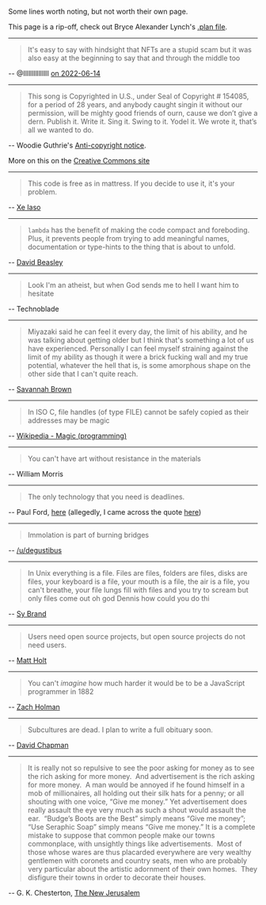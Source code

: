 Some lines worth noting, but not worth their own page. 

This page is a rip-off, check out Bryce Alexander Lynch's [.plan file](https://drwho.virtadpt.net/drwho.plan).

---

>It's easy to say with hindsight that NFTs are a stupid scam but it was also easy at the beginning to say that and through the middle too

-- @IlllllllllllllI [on 2022-06-14](https://twitter.com/IlllllllllllllI/status/1536632345972944897) 

---

>This song is Copyrighted in U.S., under Seal of Copyright # 154085, for a period of 28 years, and anybody caught singin it without our permission, will be mighty good friends of ourn, cause we don’t give a dern. Publish it. Write it. Sing it. Swing to it. Yodel it. We wrote it, that’s all we wanted to do.  

-- Woodie Guthrie's [Anti-copyright notice](https://en.wikipedia.org/wiki/Anti-copyright_notice).

More on this on the [Creative Commons site](https://creativecommons.org/2004/04/05/woodyguthriefreeculture/)

---

>This code is free as in mattress. If you decide to use it, it's your problem.

-- [Xe Iaso](https://xeiaso.net/blog/GraphicalEmoji)

---

>`lambda` has the benefit of making the code compact and foreboding. Plus, it prevents people from trying to add meaningful names, documentation or type-hints to the thing that is about to unfold.

-- [David Beasley](https://github.com/dabeaz/blog/blob/main/2023/three-problems.md)

---

>Look I'm an atheist, but when God sends me to hell I want him to hesitate

-- Technoblade

---

>Miyazaki said he can feel it every day, the limit of his ability, and he was talking about getting older but I think that's something a lot of us have experienced. Personally I can feel myself straining against the limit of my ability as though it were a brick fucking wall and my true potential, whatever the hell that is, is some amorphous shape on the other side that I can't quite reach.

-- [Savannah Brown](https://youtu.be/jKV-cym4QfQ)

---

>In ISO C, file handles (of type FILE) cannot be safely copied as their addresses may be magic

-- [Wikipedia - Magic (programming)](https://en.wikipedia.org/wiki/Magic_(programming))

---

>You can't have art without resistance in the materials

-- William Morris

---

>The only technology that you need is deadlines.

-- Paul Ford, [here](https://aboard.com/podcast-episode-2-failure/) (allegedly, I came across the quote [here](https://blog.jim-nielsen.com/2023/deadlines-as-technology/))

---

>Immolation is part of burning bridges

-- [/u/degustibus](https://www.reddit.com/r/reddit.com/comments/1octb/reddit_cofounder_aaron_swartz_discusses_how_he/c1oebd/)

---

>In Unix everything is a file. Files are files, folders are files, disks are files, your keyboard is a file, your mouth is a file, the air is a file, you can't breathe, your file lungs fill with files and you try to scream but only files come out oh god Dennis how could you do thi

-- [Sy Brand](https://twitter.com/TartanLlama/status/1375045731644538882)

---

> Users need open source projects, but open source projects do not need users.

-- [Matt Holt](https://matt.life/writing/the-asymmetry-of-open-source)

---

>You can't _imagine_ how much harder it would be to be a JavaScript programmer in 1882

-- [Zach Holman](https://zachholman.com/talk/utc-is-enough-for-everyone-right)

---

>Subcultures are dead. I plan to write a full obituary soon.

-- [David Chapman](https://meaningness.com/geeks-mops-sociopaths)

---

>It is really not so repulsive to see the poor asking for money as to see the rich asking for more money.  And advertisement is the rich asking for more money.  A man would be annoyed if he found himself in a mob of millionaires, all holding out their silk hats for a penny; or all shouting with one voice, “Give me money.” Yet advertisement does really assault the eye very much as such a shout would assault the ear.  “Budge’s Boots are the Best” simply means “Give me money”; “Use Seraphic Soap” simply means “Give me money.” It is a complete mistake to suppose that common people make our towns commonplace, with unsightly things like advertisements.  Most of those whose wares are thus placarded everywhere are very wealthy gentlemen with coronets and country seats, men who are probably very particular about the artistic adornment of their own homes.  They disfigure their towns in order to decorate their houses.

-- G. K. Chesterton, [The New Jerusalem](http://www.gkc.org.uk/gkc/books/GKC_New_Jerusalem.html)